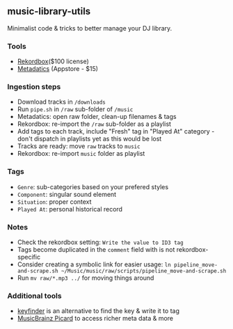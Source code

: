 ## music-library-utils
Minimalist code & tricks to better manage your DJ library.

### Tools
- [Rekordbox](https://rekordbox.com)($100 license)
- [Metadatics](https://apps.apple.com/app/metadatics/id554883654?mt=12) (Appstore - $15)

### Ingestion steps
- Download tracks in `/downloads`
- Run `pipe.sh` in `/raw` sub-folder of `/music`
- Metadatics: open raw folder, clean-up filenames & tags
- Rekordbox: re-import the `/raw` sub-folder as a playlist 
- Add tags to each track, include "Fresh" tag in "Played At" category - don't dispatch in playlists yet as this would be lost
- Tracks are ready: move `raw` tracks to `music`
- Rekordbox: re-import  `music` folder as playlist

### Tags 
- `Genre`: sub-categories based on your prefered styles
- `Component`: singular sound element  
- `Situation`: proper context
- `Played At`: personal historical record

### Notes
- Check the rekordbox setting: `Write the value to ID3 tag`
- Tags become duplicated in the `comment` field with is not rekordbox-specific
- Consider creating a symbolic link for easier usage: `ln pipeline_move-and-scrape.sh ~/Music/music/raw/scripts/pipeline_move-and-scrape.sh`
- Run `mv raw/*.mp3 ../` for moving things around

### Additional tools
- [keyfinder](http://www.ibrahimshaath.co.uk/keyfinder/) is an alternative to find the key & write it to tag
- [MusicBrainz Picard](https://picard.musicbrainz.org/) to access richer meta data & more

